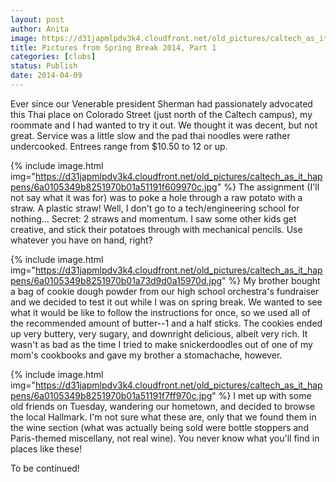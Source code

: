 ```yaml
---
layout: post
author: Anita
image: https://d31japmlpdv3k4.cloudfront.net/old_pictures/caltech_as_it_happens/6a0105349b8251970b01a51191f582970c.jpg
title: Pictures from Spring Break 2014, Part 1
categories: [clubs]
status: Publish
date: 2014-04-09
---
```



Ever since our Venerable president Sherman had passionately advocated this Thai place on Colorado Street (just north of the Caltech campus), my roommate and I had wanted to try it out. We thought it was decent, but not great. Service was a little slow and the pad thai noodles were rather undercooked. Entrees range from $10.50 to 12 or up.


{% include image.html img="https://d31japmlpdv3k4.cloudfront.net/old_pictures/caltech_as_it_happens/6a0105349b8251970b01a51191f609970c.jpg" %}
The assignment (I'll not say what it was for) was to poke a hole through a raw potato with a straw. A plastic straw! Well, I don't go to a tech/engineering school for nothing... Secret: 2 straws and momentum. I saw some other kids get creative, and stick their potatoes through with mechanical pencils. Use whatever you have on hand, right?


{% include image.html img="https://d31japmlpdv3k4.cloudfront.net/old_pictures/caltech_as_it_happens/6a0105349b8251970b01a73d9d0a15970d.jpg" %}
<span style="font-size: 14px;">My brother bought a bag of cookie dough powder from our high school orchestra's fundraiser and we decided to test it out while I was on spring break. We wanted to see what it would be like to follow the instructions for once, so we used all of the recommended amount of butter--1 and a half sticks. The cookies ended up very buttery, very sugary, and downright delicious, albeit very rich. It wasn't as bad as the time I tried to make snickerdoodles out of one of my mom's cookbooks and gave my brother a stomachache, however.


{% include image.html img="https://d31japmlpdv3k4.cloudfront.net/old_pictures/caltech_as_it_happens/6a0105349b8251970b01a51191f7ff970c.jpg" %}
<span style="font-size: 14px;">I met up with some old friends on Tuesday, wandering our hometown, and decided to browse the local Hallmark. I'm not sure what these are, only that we found them in the wine section (what was actually being sold were bottle stoppers and Paris-themed miscellany, not real wine). You never know what you'll find in places like these!

<span style="font-size: 14px;">To be continued!
